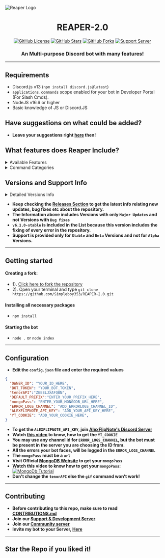 ![Reaper Logo](https://media.discordapp.net/attachments/853118185330049054/885199802369974292/images_1.jpeg)

<h1 align="center"> REAPER-2.0  </h1>
<p align="center">
<a href="https://github.com/Simpleboy353/REAPER-2.0/blob/main/LICENSE.md"><img alt="GitHub License" src="https://img.shields.io/github/license/Simpleboy353/REAPER-2.0?style=for-the-badge"></a>
<a href="https://github.com/Simpleboy353/stargazers"><img alt="GitHub Stars" src="https://img.shields.io/github/stars/Simpleboy353/REAPER-2.0?style=for-the-badge"></a> 
<a href="https://github.com/Simpleboy353/REAPER-2.0/network"><img alt="GitHub Forks" src="https://img.shields.io/github/forks/Simpleboy353/REAPER-2.0?style=for-the-badge"></a>
<a href="https://infinitybot.tk/support"><img alt="Support Server" src="https://img.shields.io/badge/Discord-7289DA?style=for-the-badge&logo=discord&logoColor=white"></a>
</p>
<h3 align="center">An Multi-purpose Discord bot with many features!</h3>

---

## Requirements
- Discord.js v13 (`npm install discord.js@latest`)
- `applications.commands` scope enabled for your bot in Developer Portal (For Slash Cmds).
- NodeJS v16.6 or higher
- Basic knowledge of JS or Discord.JS

## Have suggestions on what could be added?
- **Leave your suggestions right [here](https://github.com/Simpleboy353/REAPER-2.0/issues/15) then!**

## What features does Reaper Include?

<details><summary>Available Features</summary>

| Features             | Availability |
| -------------------- | ------------ |
| Anti-Link            |     ✅       |
| Autorole             |     ✅       |
| Auto-Mod             |     ✅       |
| Custom Prefix        |     ✅       |
| Permanent Database   |     ✅       |
| Welcomer             |     ✅       |
| Logging              |     ✅       |
| Menu(s)              |     ✅       |
| Slash Commands       |     ✅       |

</details>

<details><summary>Command Categories</summary>

| Commands Category      | Availability |
| ---------------------- | ------------ |
| Configuration          |     ✅       |
| Fun                    |     ✅       |
| Image                  |     ✅       |
| Info                   |     ✅       |
| Moderation             |     ✅       |
| Music                  |     ✅       |
| NSFW                   |     ✅       |
| Utilities              |     ✅       |

</details>

## Versions and Support Info

<details><summary>Detailed Versions Info</summary>

|              REAPER Versions                           | Support Status |
| ------------------------------------------------------ | -------------- |
| v7.0.0-stable (Music System) (Current)                 |       Available       |
| v6.7.5-alpha (Better Error Logging)                    |       Available       |
| v6.7.0-beta (Slash Cmds, Thread Events)                |       Available       |
| v6.6.0-beta (Logging, New UI for settings)             |       Seems okay to me!       |
| v6.5.0-stable (V13 Support Added)                      |       Discontinued       |
| v6.3.0-stable (Anti-Link Support)                      |       Discontinued       |       
| v6.1.0-stable (Error Free Version)                     |       Discontinued       |
| v5.5.0-stable (Welcomer Added)                         |       Discontinued       |
| v5.0.0-beta (Autorole Added)                           |       Discontinued       |
| v4.9.0-alpha (Custom Prefix Added)                     |       Discontinued       |
| v4.4.0-alpha (Database Support Added)                  |       Discontinued       |

</details>

- **Keep checking the [Releases Section](https://github.com/Simpleboy353/REAPER-2.0/releases) to get the latest info relating new updates, bug fixes etc about the repository.**
- **The Information above includes Versions with only `Major Updates` and not Versions with `Bug fixes`**
- **`v6.1.0-stable` is included in the List because this version includes the fixing of every error in the repository.**
- **Support is provided only for `Stable` and `Beta` Versions and not for `Alpha` Versions.**

---

## Getting started
#### Creating a fork:
- 1). [Click here to fork the repository](https://github.com/Simpleboy353/REAPER-2.0)
- 2). Open your terminal and type `git clone https://github.com/Simpleboy353/REAPER-2.0.git`
#### Installing all necessary packages
- `npm install`
#### Starting the bot
- `node .` or `node index` 

---

## Configuration
- **Edit the `config.json` file and enter the  required values**
```json
{
  "OWNER_ID": "YOUR_ID_HERE",
  "BOT_TOKEN": "YOUR_BOT_TOKEN",
  "tenorAPI":"ZEEELJXAFQBN",
  "DEFAULT_PREFIX":"ENTER_YOUR_PREFIX_HERE",
  "mongoPass": "ENTER_YOUR_MONGODB_URL_HERE",
  "ERROR_LOGS_CHANNEL": "ADD_ERRORLOGS_CHANNEL_ID",
  "ALEXFLIPNOTE_API_KEY": "ADD_YOUR_API_KEY_HERE",
  "YT_COOKIE": "ADD_YOUR_COOKIE_HERE",
}
```
- **To get the `ALEXFLIPNOTE_API_KEY`, join [AlexFlipNote's Discord Server](https://discord.gg/mSPFqeMnJj)**
- **Watch [this video](https://youtu.be/BPqJIl34gm8) to know, how to get the `YT_COOKIE`**
- **You may use any channel id for `ERROR_LOGS_CHANNEL`, but the bot must be present in the server you are choosing the ID from.**
- **All the errors your bot faces, will be logged in the `ERROR_LOGS_CHANNEL`**
- **The `mongoPass` must be a `url`**
- **Visit Official [MongoDB Website](https://mongodb.com) to get your `mongoPass`**
- **Watch this video to know how to get your `mongoPass`:**
[![MongoDb Tutorial](http://img.youtube.com/vi/pf-8KA8td88/0.jpg)](http://www.youtube.com/watch?v=pf-8KA8td88 "MongoDB Tutorial")
- **Don't change the `tenorAPI` else the `gif` command won't work!**


---

## Contributing
- **Before contributing to this repo, make sure to read [CONTRIBUTIONS.md](https://github.com/Simpleboy353/REAPER-2.0/blob/master/CONTRIBUTIONS.md)**
- **Join our [Support & Development Server](https://infinitybot.tk/support)**
- **Join our [Community server](https://discord.gg/yMfyeNR2DT)**
- **Invite my bot to your Server, [Here](https://infinitybot.tk/invite)**

---

## Star the Repo if you liked it!
